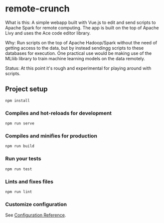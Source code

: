 # remote-crunch

What is this:
A simple webapp built with Vue.js to edit and send scripts to Apache Spark for remote computing. The app is built on the top of Apache Livy and uses the Ace code editor library.

Why:
Run scripts on the top of Apache Hadoop/Spark without the need of getting access to the data, but by instead sendingg scripts to these databases for execution. One practical use would be making use of the MLliib library to train machine learning models on the data remotely.

Status:
At this point it's rough and experimental for playing around with scripts.


## Project setup
```
npm install
```

### Compiles and hot-reloads for development
```
npm run serve
```

### Compiles and minifies for production
```
npm run build
```

### Run your tests
```
npm run test
```

### Lints and fixes files
```
npm run lint
```

### Customize configuration
See [Configuration Reference](https://cli.vuejs.org/config/).
